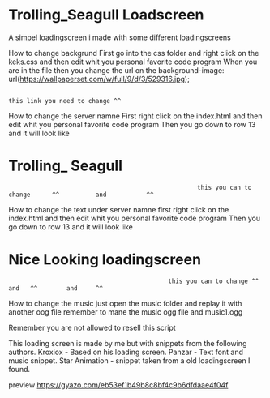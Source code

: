 # Trolling_Seagull Loadscreen
A simpel loadingscreen i made with some different loadingscreens
 
 

How to change backgrund
First go into the css folder and right click on the keks.css and then edit whit you personal favorite code program
When you are in the file then you change the url on the background-image: url(https://wallpaperset.com/w/full/9/d/3/529316.jpg);
												
																		this link you need to change ^^

How to change the server namne
First right click on the index.html and then edit whit you personal favorite code program
Then you go down to row 13 and it will look like <h1 class="servername"><strong>Trolling_</strong></strong> Seagull</h1>

														this you can to change      ^^			and 		  ^^
How to change the text under server namne
first right click on the index.html and then edit whit you personal favorite code program
Then you go down to row 13 and it will look like <h1 class="undertext">Nice <strong>Looking</strong> loadingscreen</h1>

												this you can to change ^^		and	  ^^		and		^^

How to change the music just open the music folder and replay it with another oog file remember to mane the music ogg file and music1.ogg

Remember you are not allowed to resell this script

This loading screen is made by me but with snippets from the following authors.
Kroxiox - Based on his loading screen.
Panzar - Text font and music snippet.
Star Animation - snippet taken from a old loadingscreen I found.

preview
https://gyazo.com/eb53ef1b49b8c8bf4c9b6dfdaae4f04f